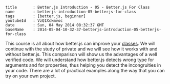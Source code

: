 ```
title		: Better.js Introduction - 05 - Better.js For Class
name		: betterjs-introduction-05-betterjs-for-class
tags        : [better.js, beginner]
youtubeId	: VzQ1Xckmvoc
date		: Sun, 04 May 2014 08:32:37 GMT
baseName	: 2014-05-04-10-32-37-betterjs-introduction-05-betterjs-for-class
```

This course is all about how better.js can improve your [classes](http://betterjs.org/docs/betterjs-class.html). We will continue with the study of private and we will see how it works with and without better.js. This comparison will show us the advantages of a well verified code. We will understand how better.js detects wrong type for arguments and for properties, thus helping you detect the incongruities in your code. There are a lot of practical examples along the way that you can try on your own project. 